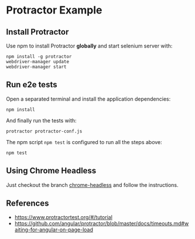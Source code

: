 # Protractor Example

## Install Protractor

Use npm to install Protractor **globally** and start selenium server with:
```shell
npm install -g protractor
webdriver-manager update
webdriver-manager start
```

## Run e2e tests

Open a separated terminal and install the application dependencies: 
```shell
npm install
```

And finally run the tests with:
```shell
protractor protractor-conf.js
```

The npm script `npm test` is configured to run all the steps above: 
```shell
npm test
```
## Using Chrome Headless

Just checkout the branch [chrome-headless](https://github.com/simaosoares/protractor-example/tree/headless-chrome) and follow the instructions.

## References

* https://www.protractortest.org/#/tutorial
* https://github.com/angular/protractor/blob/master/docs/timeouts.md#waiting-for-angular-on-page-load